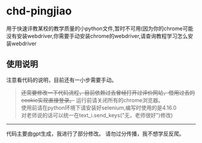 # chd-pingjiao
用于快速评教某校的教学质量的小python文件,暂时不可用(因为你的chrome可能没有安装webdriver,你需要手动安装chrome的webdriver,请查询教程学习怎么安装webdriver
## 使用说明
注意看代码的说明，目前还有一小步需要手动。
> ~~还需要修改一下代码流程，目前依赖过去曾经打开过评价网站，借用过去的cookie实现直接登录。~~
> 运行前请关闭所有的chrome浏览器。  
> 使用前请在python环境下请安装好selenium,编写时使用的是4.16.0  
> 对老师说的话可以统一在text_i.send_keys("无，老师很好")修改)
***
代码主要由gpt生成，我进行了部分修改。
请勿过分传播，我不想学反反爬。
